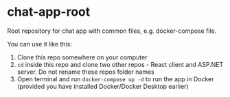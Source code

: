 # chat-app-root
Root repository for chat app with common files, e.g. docker-compose file.

You can use it like this: 
1. Clone this repo somewhere on your computer
1. `cd` inside this repo and clone two other repos - React client and ASP.NET server. Do not rename these repos folder names
1. Open terminal and run `docker-compose up -d` to run the app in Docker (provided you have installed Docker/Docker Desktop eariier)
